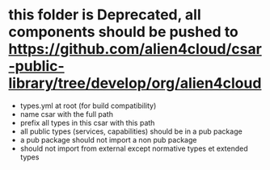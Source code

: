 # this folder is Deprecated, all components should be pushed to https://github.com/alien4cloud/csar-public-library/tree/develop/org/alien4cloud

- types.yml at root (for build compatibility)
- name csar with the full path
- prefix all types in this csar with this path
- all public types (services, capabilities) should be in a pub package
- a pub package should not import a non pub package
- should not import from external except normative types et extended types
